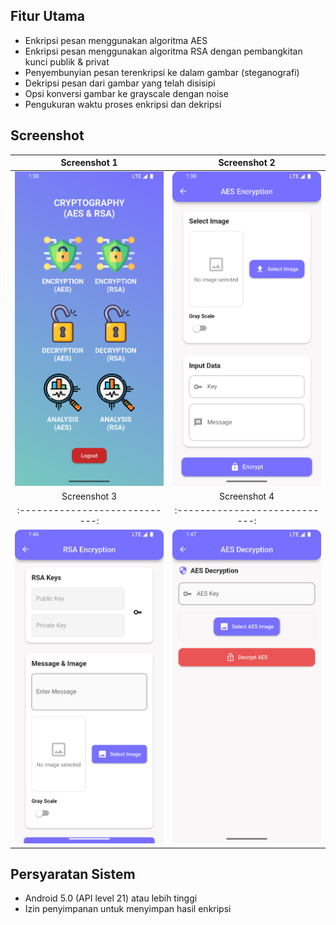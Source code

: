 ## Fitur Utama

- Enkripsi pesan menggunakan algoritma AES
- Enkripsi pesan menggunakan algoritma RSA dengan pembangkitan kunci publik & privat
- Penyembunyian pesan terenkripsi ke dalam gambar (steganografi)
- Dekripsi pesan dari gambar yang telah disisipi
- Opsi konversi gambar ke grayscale dengan noise
- Pengukuran waktu proses enkripsi dan dekripsi

## Screenshot

|          Screenshot 1          |          Screenshot 2          |
| :----------------------------: | :----------------------------: |
| <img src="1.png" width="300"/> | <img src="2.png" width="300"/> |
|          Screenshot 3          |          Screenshot 4          |
| :----------------------------: | :----------------------------: |
| <img src="3.png" width="300"/> | <img src="4.png" width="300"/> |

## Persyaratan Sistem

- Android 5.0 (API level 21) atau lebih tinggi
- Izin penyimpanan untuk menyimpan hasil enkripsi
